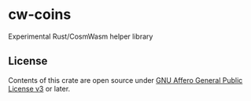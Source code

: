 # cw-coins

Experimental Rust/CosmWasm helper library

## License

Contents of this crate are open source under [GNU Affero General Public License v3](../../LICENSE) or later.
